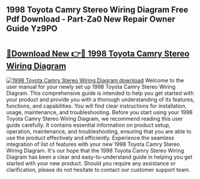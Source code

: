 ## 1998 Toyota Camry Stereo Wiring Diagram Free Pdf Download - Part-Za0 New Repair Owner Guide Yz9PO

# <h2><a href="http://dfo61u.blite.top/?on=1998+Toyota+Camry+Stereo+Wiring+Diagram">🔗Download New 👉🔴 1998 Toyota Camry Stereo Wiring Diagram</a></h2>

[![1998 Toyota Camry Stereo Wiring Diagram download](https://i.imgur.com/lujVjoI.png)](http://dfo61u.blite.top/?on=1998+Toyota+Camry+Stereo+Wiring+Diagram)
Welcome to the user manual for your newly set up 1998 Toyota Camry Stereo Wiring Diagram. This comprehensive guide is intended to help you get started with your product and provide you with a thorough understanding of its features, functions, and capabilities. You will find clear instructions for installation, usage, maintenance, and troubleshooting. Before you start using your 1998 Toyota Camry Stereo Wiring Diagram, we recommend reading this user guide carefully. It contains essential information on product setup, operation, maintenance, and troubleshooting, ensuring that you are able to use the product effectively and efficiently. Experience the seamless integration of list of features with your new 1998 Toyota Camry Stereo Wiring Diagram. It's our hope that the 1998 Toyota Camry Stereo Wiring Diagram has been a clear and easy-to-understand guide in helping you get started with your new product. Should you require any assistance or clarification, please do not hesitate to contact our customer support team.
